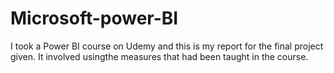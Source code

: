 # Microsoft-power-BI
I took a Power BI course on Udemy and this is my report for the final project given. 
It involved usingthe measures that had been taught in the course. 
